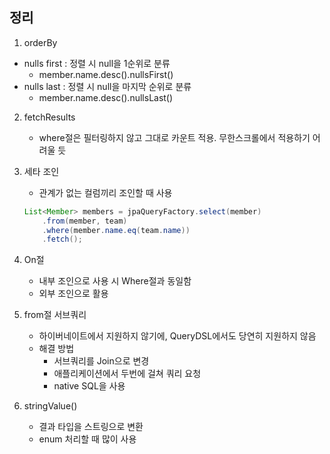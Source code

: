 ## 정리

1. orderBy

- nulls first : 정렬 시 null을 1순위로 분류
    - member.name.desc().nullsFirst()
- nulls last : 정렬 시 null을 마지막 순위로 분류
    - member.name.desc().nullsLast()

2. fetchResults
    - where절은 필터링하지 않고 그대로 카운트 적용. 무한스크롤에서 적용하기 어려울 듯
3. 세타 조인
    - 관계가 없는 컬럼끼리 조인할 때 사용
    ```java
   List<Member> members = jpaQueryFactory.select(member)
        .from(member, team)
        .where(member.name.eq(team.name))
        .fetch();
   ```

4. On절
    - 내부 조인으로 사용 시 Where절과 동일함
    - 외부 조인으로 활용
5. from절 서브쿼리
   - 하이버네이트에서 지원하지 않기에, QueryDSL에서도 당연히 지원하지 않음
   - 해결 방법
     - 서브쿼리를 Join으로 변경
     - 애플리케이션에서 두번에 걸쳐 쿼리 요청
     - native SQL을 사용
6. stringValue()
    - 결과 타입을 스트링으로 변환
    - enum 처리할 때 많이 사용
